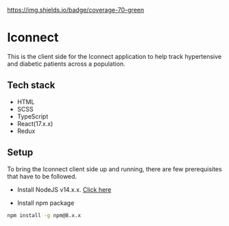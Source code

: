 https://img.shields.io/badge/coverage-70-green
# Iconnect

This is the client side for the Iconnect application to help track hypertensive and diabetic patients across a population.

## Tech stack

- HTML
- SCSS
- TypeScript
- React(17.x.x)
- Redux

## Setup

To bring the Iconnect client side up and running, there are few prerequisites that have to be followed.

- Install NodeJS v14.x.x. [Click here](https://nodejs.org/en/download)

- Install npm package

```sh
npm install -g npm@8.x.x
```

